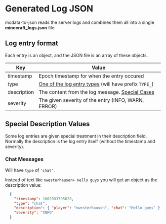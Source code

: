 # Generated Log JSON

mcdata-to-json reads the server logs and combines them all into a single **minecraft_logs.json** file.

## Log entry format

Each entry is an object, and the JSON file is an array of these objects.

| Key         | Value                                                                          |
| ----------- | ------------------------------------------------------------------------------ |
| timestamp   | Epoch timestamp for when the entry occured                                     |
| type        | [One of the log entry types](../lib/helpers/LogConst.js) (will have prefix `TYPE_`)                      |
| description | The content from the log message. [Special Cases](#special-description-values) |
| severity    | The given severity of the entry (INFO, WARN, ERROR)                            |

## Special Description Values
Some log entries are given special treatment in their description field. Normally the description is the log entry itself (without the timestamp and severity).

### Chat Messages

Will have `type` of `'chat'`.

Instead of text like `nwesterhausen> Hello guys` you will get an object as the description value:

```json
  {
    "timestamp": 1602083795620,
    "type": "chat",
    "description": { "player": "nwesterhausen", "chat": "Hello guys" },
    "severity": "INFO"
  }
```
